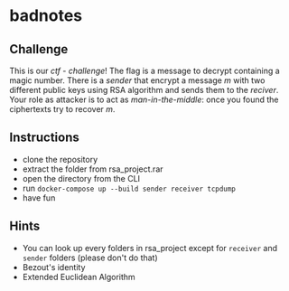 # badnotes

## Challenge 
This is our *ctf - challenge*! The flag is a message to decrypt containing a magic number. There is a *sender* that encrypt a message *m* with two different public keys using RSA algorithm and sends them to the *reciver*. Your role as attacker is to act as *man-in-the-middle*: once you found the ciphertexts try to recover *m*.  

## Instructions
- clone the repository
- extract the folder from rsa_project.rar
- open the directory from the CLI
- run ```docker-compose up --build sender receiver tcpdump```
- have fun

## Hints
- You can look up every folders in rsa_project except for `receiver` and `sender` folders (please don't do that)
- Bezout's identity
- Extended Euclidean Algorithm

